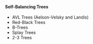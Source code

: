 

#### Self-Balancing Trees

-   AVL Trees (Aelson-Velsky and Landis)
-   Red-Black Trees
-   B-Trees
-   Splay Trees
-   2-3 Trees

